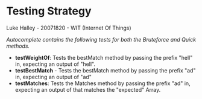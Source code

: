 # Testing Strategy 
Luke Halley - 20071820 - WIT (Internet Of Things)

*Autocomplete contains the following tests for both the Bruteforce and Quick methods.*
  - **testWeightOf**: Tests the bestMatch method by passing the         prefix "hell" in, expecting an output of "hell".
  - **testBestMatch** - Tests the bestMatch method by passing the prefix "ad" in, expecting an output of "ad"
  - **testMatches**: Tests the Matches method by passing the prefix "ad" in, expecting an output of that matches the "expected" Array.


